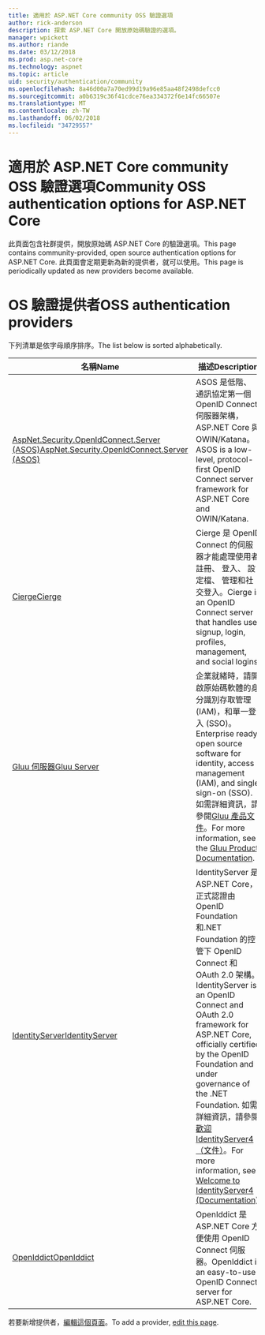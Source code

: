 ```yaml
---
title: 適用於 ASP.NET Core community OSS 驗證選項
author: rick-anderson
description: 探索 ASP.NET Core 開放原始碼驗證的選項。
manager: wpickett
ms.author: riande
ms.date: 03/12/2018
ms.prod: asp.net-core
ms.technology: aspnet
ms.topic: article
uid: security/authentication/community
ms.openlocfilehash: 8a46d00a7a70ed99d19a96e85aa48f2498defcc0
ms.sourcegitcommit: a0b6319c36f41cdce76ea334372f6e14fc66507e
ms.translationtype: MT
ms.contentlocale: zh-TW
ms.lasthandoff: 06/02/2018
ms.locfileid: "34729557"
---
```

# <a name="community-oss-authentication-options-for-aspnet-core"></a><span data-ttu-id="074fc-103">適用於 ASP.NET Core community OSS 驗證選項</span><span class="sxs-lookup"><span data-stu-id="074fc-103">Community OSS authentication options for ASP.NET Core</span></span>

<span data-ttu-id="074fc-104">此頁面包含社群提供，開放原始碼 ASP.NET Core 的驗證選項。</span><span class="sxs-lookup"><span data-stu-id="074fc-104">This page contains community-provided, open source authentication options for ASP.NET Core.</span></span> <span data-ttu-id="074fc-105">此頁面會定期更新為新的提供者，就可以使用。</span><span class="sxs-lookup"><span data-stu-id="074fc-105">This page is periodically updated as new providers become available.</span></span>

# <a name="oss-authentication-providers"></a><span data-ttu-id="074fc-106">OS 驗證提供者</span><span class="sxs-lookup"><span data-stu-id="074fc-106">OSS authentication providers</span></span>

<span data-ttu-id="074fc-107">下列清單是依字母順序排序。</span><span class="sxs-lookup"><span data-stu-id="074fc-107">The list below is sorted alphabetically.</span></span>

| <span data-ttu-id="074fc-108">名稱</span><span class="sxs-lookup"><span data-stu-id="074fc-108">Name</span></span> | <span data-ttu-id="074fc-109">描述</span><span class="sxs-lookup"><span data-stu-id="074fc-109">Description</span></span> |
| ---- | ----------- |
| [<span data-ttu-id="074fc-110">AspNet.Security.OpenIdConnect.Server (ASOS)</span><span class="sxs-lookup"><span data-stu-id="074fc-110">AspNet.Security.OpenIdConnect.Server (ASOS)</span></span>](https://github.com/aspnet-contrib/AspNet.Security.OpenIdConnect.Server) | <span data-ttu-id="074fc-111">ASOS 是低階、 通訊協定第一個 OpenID Connect 伺服器架構，ASP.NET Core 與 OWIN/Katana。</span><span class="sxs-lookup"><span data-stu-id="074fc-111">ASOS is a low-level, protocol-first OpenID Connect server framework for ASP.NET Core and OWIN/Katana.</span></span> |
| [<span data-ttu-id="074fc-112">Cierge</span><span class="sxs-lookup"><span data-stu-id="074fc-112">Cierge</span></span>](https://github.com/pwdless/Cierge) | <span data-ttu-id="074fc-113">Cierge 是 OpenID Connect 的伺服器才能處理使用者註冊、 登入、 設定檔、 管理和社交登入。</span><span class="sxs-lookup"><span data-stu-id="074fc-113">Cierge is an OpenID Connect server that handles user signup, login, profiles, management, and social logins.</span></span> |
| [<span data-ttu-id="074fc-114">Gluu 伺服器</span><span class="sxs-lookup"><span data-stu-id="074fc-114">Gluu Server</span></span>](https://gluu.org/) | <span data-ttu-id="074fc-115">企業就緒時，請開啟原始碼軟體的身分識別存取管理 (IAM)，和單一登入 (SSO)。</span><span class="sxs-lookup"><span data-stu-id="074fc-115">Enterprise ready, open source software for identity, access management (IAM), and single sign-on (SSO).</span></span> <span data-ttu-id="074fc-116">如需詳細資訊，請參閱[Gluu 產品文件](https://gluu.org/docs/)。</span><span class="sxs-lookup"><span data-stu-id="074fc-116">For more information, see the [Gluu Product Documentation](https://gluu.org/docs/).</span></span> |
| [<span data-ttu-id="074fc-117">IdentityServer</span><span class="sxs-lookup"><span data-stu-id="074fc-117">IdentityServer</span></span>](https://identityserver.io/) | <span data-ttu-id="074fc-118">IdentityServer 是 ASP.NET Core，正式認證由 OpenID Foundation 和.NET Foundation 的控管下 OpenID Connect 和 OAuth 2.0 架構。</span><span class="sxs-lookup"><span data-stu-id="074fc-118">IdentityServer is an OpenID Connect and OAuth 2.0 framework for ASP.NET Core, officially certified by the OpenID Foundation and under governance of the .NET Foundation.</span></span> <span data-ttu-id="074fc-119">如需詳細資訊，請參閱[歡迎 IdentityServer4 （文件）](https://identityserver4.readthedocs.io/en/release/)。</span><span class="sxs-lookup"><span data-stu-id="074fc-119">For more information, see [Welcome to IdentityServer4 (Documentation)](https://identityserver4.readthedocs.io/en/release/).</span></span> |
| [<span data-ttu-id="074fc-120">OpenIddict</span><span class="sxs-lookup"><span data-stu-id="074fc-120">OpenIddict</span></span>](https://github.com/openiddict/openiddict-core) | <span data-ttu-id="074fc-121">OpenIddict 是 ASP.NET Core 方便使用 OpenID Connect 伺服器。</span><span class="sxs-lookup"><span data-stu-id="074fc-121">OpenIddict is an easy-to-use OpenID Connect server for ASP.NET Core.</span></span> |

<span data-ttu-id="074fc-122">若要新增提供者，[編輯這個頁面](https://github.com/login?return_to=https%3A%2F%2Fgithub.com%2Faspnet%2FDocs%2Fedit%2Fmaster%2Faspnetcore%2Fsecurity%2Fauthentication%2Fcommunity.md)。</span><span class="sxs-lookup"><span data-stu-id="074fc-122">To add a provider, [edit this page](https://github.com/login?return_to=https%3A%2F%2Fgithub.com%2Faspnet%2FDocs%2Fedit%2Fmaster%2Faspnetcore%2Fsecurity%2Fauthentication%2Fcommunity.md).</span></span>
